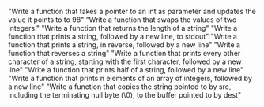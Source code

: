 "Write a function that takes a pointer to an int as parameter and updates the value it points to to 98"
"Write a function that swaps the values of two integers."
"Write a function that returns the length of a string"
"Write a function that prints a string, followed by a new line, to stdout"
"Write a function that prints a string, in reverse, followed by a new line"
"Write a function that reverses a string"
"Write a function that prints every other character of a string, starting with the first character, followed by a new line"
"Write a function that prints half of a string, followed by a new line"
"Write a function that prints n elements of an array of integers, followed by a new line"
"Write a function that copies the string pointed to by src, including the terminating null byte (\0), to the buffer pointed to by dest"

